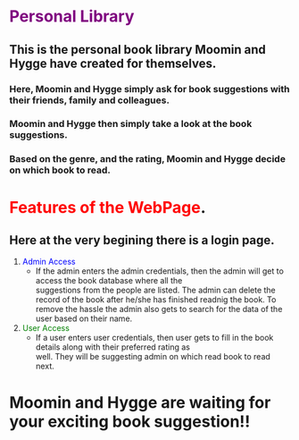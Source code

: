 # <span style="color:Purple;">Personal Library</span>

## This is the personal book library Moomin and Hygge have created for themselves.

### Here, Moomin and Hygge simply ask for book suggestions with their friends, family and colleagues.

### Moomin and Hygge then simply take a look at the book suggestions.

### Based on the genre, and the rating, Moomin and Hygge decide on which book to read.

# <span style="color:red;">Features of the WebPage</span>.
## Here at the very begining there is a login page.
1. <span style="color:blue;">Admin Access</span>
    - If the admin enters the admin credentials, then the admin will get to access the book database where all the   
      suggestions from the people are listed. The admin can delete the record of the book after he/she has finished readnig the book. To remove the hassle the admin also gets to search for the data of the user based on their name.
2. <span style="color:green;">User Access</span>
    - If a user enters user credentials, then user gets to fill in the book details along with their preferred rating as  
      well. They will be suggesting admin on which read book to read next.

# Moomin and Hygge are waiting for your exciting book suggestion!!